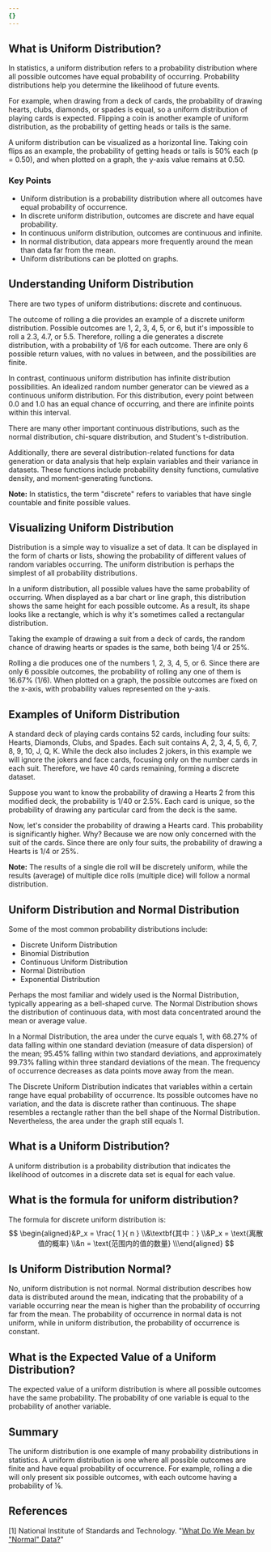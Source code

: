 ```yaml
---
{}
---
```


## What is Uniform Distribution?

In statistics, a uniform distribution refers to a probability distribution where all possible outcomes have equal probability of occurring. Probability distributions help you determine the likelihood of future events.

For example, when drawing from a deck of cards, the probability of drawing hearts, clubs, diamonds, or spades is equal, so a uniform distribution of playing cards is expected. Flipping a coin is another example of uniform distribution, as the probability of getting heads or tails is the same.

A uniform distribution can be visualized as a horizontal line. Taking coin flips as an example, the probability of getting heads or tails is 50% each (p = 0.50), and when plotted on a graph, the y-axis value remains at 0.50.

### Key Points

- Uniform distribution is a probability distribution where all outcomes have equal probability of occurrence.
- In discrete uniform distribution, outcomes are discrete and have equal probability.
- In continuous uniform distribution, outcomes are continuous and infinite.
- In normal distribution, data appears more frequently around the mean than data far from the mean.
- Uniform distributions can be plotted on graphs.

## Understanding Uniform Distribution

There are two types of uniform distributions: discrete and continuous.

The outcome of rolling a die provides an example of a discrete uniform distribution. Possible outcomes are 1, 2, 3, 4, 5, or 6, but it's impossible to roll a 2.3, 4.7, or 5.5. Therefore, rolling a die generates a discrete distribution, with a probability of 1/6 for each outcome. There are only 6 possible return values, with no values in between, and the possibilities are finite.

In contrast, continuous uniform distribution has infinite distribution possibilities. An idealized random number generator can be viewed as a continuous uniform distribution. For this distribution, every point between 0.0 and 1.0 has an equal chance of occurring, and there are infinite points within this interval.

There are many other important continuous distributions, such as the normal distribution, chi-square distribution, and Student's t-distribution.

Additionally, there are several distribution-related functions for data generation or data analysis that help explain variables and their variance in datasets. These functions include probability density functions, cumulative density, and moment-generating functions.

**Note:** In statistics, the term "discrete" refers to variables that have single countable and finite possible values.

## Visualizing Uniform Distribution

Distribution is a simple way to visualize a set of data. It can be displayed in the form of charts or lists, showing the probability of different values of random variables occurring. The uniform distribution is perhaps the simplest of all probability distributions.

In a uniform distribution, all possible values have the same probability of occurring. When displayed as a bar chart or line graph, this distribution shows the same height for each possible outcome. As a result, its shape looks like a rectangle, which is why it's sometimes called a rectangular distribution.

Taking the example of drawing a suit from a deck of cards, the random chance of drawing hearts or spades is the same, both being 1/4 or 25%.

Rolling a die produces one of the numbers 1, 2, 3, 4, 5, or 6. Since there are only 6 possible outcomes, the probability of rolling any one of them is 16.67% (1/6). When plotted on a graph, the possible outcomes are fixed on the x-axis, with probability values represented on the y-axis.

## Examples of Uniform Distribution

A standard deck of playing cards contains 52 cards, including four suits: Hearts, Diamonds, Clubs, and Spades. Each suit contains A, 2, 3, 4, 5, 6, 7, 8, 9, 10, J, Q, K. While the deck also includes 2 jokers, in this example we will ignore the jokers and face cards, focusing only on the number cards in each suit. Therefore, we have 40 cards remaining, forming a discrete dataset.

Suppose you want to know the probability of drawing a Hearts 2 from this modified deck, the probability is 1/40 or 2.5%. Each card is unique, so the probability of drawing any particular card from the deck is the same.

Now, let's consider the probability of drawing a Hearts card. This probability is significantly higher. Why? Because we are now only concerned with the suit of the cards. Since there are only four suits, the probability of drawing a Hearts is 1/4 or 25%.

**Note:** The results of a single die roll will be discretely uniform, while the results (average) of multiple dice rolls (multiple dice) will follow a normal distribution.

## Uniform Distribution and Normal Distribution

Some of the most common probability distributions include:

- Discrete Uniform Distribution
- Binomial Distribution
- Continuous Uniform Distribution
- Normal Distribution
- Exponential Distribution

Perhaps the most familiar and widely used is the Normal Distribution, typically appearing as a bell-shaped curve. The Normal Distribution shows the distribution of continuous data, with most data concentrated around the mean or average value.

In a Normal Distribution, the area under the curve equals 1, with 68.27% of data falling within one standard deviation (measure of data dispersion) of the mean; 95.45% falling within two standard deviations, and approximately 99.73% falling within three standard deviations of the mean. The frequency of occurrence decreases as data points move away from the mean.

The Discrete Uniform Distribution indicates that variables within a certain range have equal probability of occurrence. Its possible outcomes have no variation, and the data is discrete rather than continuous. The shape resembles a rectangle rather than the bell shape of the Normal Distribution. Nevertheless, the area under the graph still equals 1.

## What is a Uniform Distribution?

A uniform distribution is a probability distribution that indicates the likelihood of outcomes in a discrete data set is equal for each value.

## What is the formula for uniform distribution?

The formula for discrete uniform distribution is:
$$ \begin{aligned}&P_x = \frac{ 1 }{ n } \\&\textbf{其中：} \\&P_x = \text{离散值的概率} \\&n = \text{范围内的值的数量} \\\end{aligned} $$

## Is Uniform Distribution Normal?

No, uniform distribution is not normal. Normal distribution describes how data is distributed around the mean, indicating that the probability of a variable occurring near the mean is higher than the probability of occurring far from the mean. The probability of occurrence in normal data is not uniform, while in uniform distribution, the probability of occurrence is constant.

## What is the Expected Value of a Uniform Distribution?

The expected value of a uniform distribution is where all possible outcomes have the same probability. The probability of one variable is equal to the probability of another variable.

## Summary

The uniform distribution is one example of many probability distributions in statistics. A uniform distribution is one where all possible outcomes are finite and have equal probability of occurrence. For example, rolling a die will only present six possible outcomes, with each outcome having a probability of ⅙.

## References

[1] National Institute of Standards and Technology. "[What Do We Mean by "Normal" Data?](https://www.itl.nist.gov/div898/handbook/pmc/section5/pmc51.htm)"